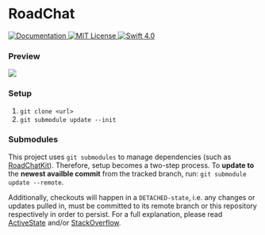 # RoadChat

<a href="https://app.swaggerhub.com/apis/niksauer/RoadChat/1.0.0">
    <img src="http://img.shields.io/badge/read_the-docs-92A8D1.svg" alt="Documentation">
</a>
<a href="license">
    <img src="http://img.shields.io/badge/license-AGPLv3-brightgreen.svg" alt="MIT License">
</a>
<a href="https://swift.org">
    <img src="http://img.shields.io/badge/swift-4.1-brightgreen.svg" alt="Swift 4.0">
</a>

### Preview
<img src="https://github.com/niksauer/RoadChat/blob/beta/Docs/PreviewScreenshot.png">

### Setup 
1. `git clone <url>`
2. `git submodule update --init`

### Submodules
This project uses `git submodules` to manage dependencies (such as [RoadChatKit](https://github.com/niksauer/RoadChatKit)). Therefore, setup becomes a two-step process. To **update to** the **newest availble commit** from the tracked branch, run: `git submodule update --remote`.

Additionally, checkouts will happen in a `DETACHED-state`, i.e. any changes or updates pulled in, must be committed to its remote branch or this repository respectively in order to persist. For a full explanation, please read [ActiveState](https://www.activestate.com/blog/2014/05/getting-git-submodule-track-branch) and/or [StackOverflow](https://stackoverflow.com/questions/18770545/why-is-my-git-submodule-head-detached-from-master).
